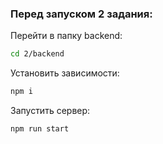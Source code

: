 ### Перед запуском 2 задания:
Перейти в папку backend:
```bash
cd 2/backend
```
Установить зависимости:
```bash
npm i
```
Запустить сервер:
```bash
npm run start
```

